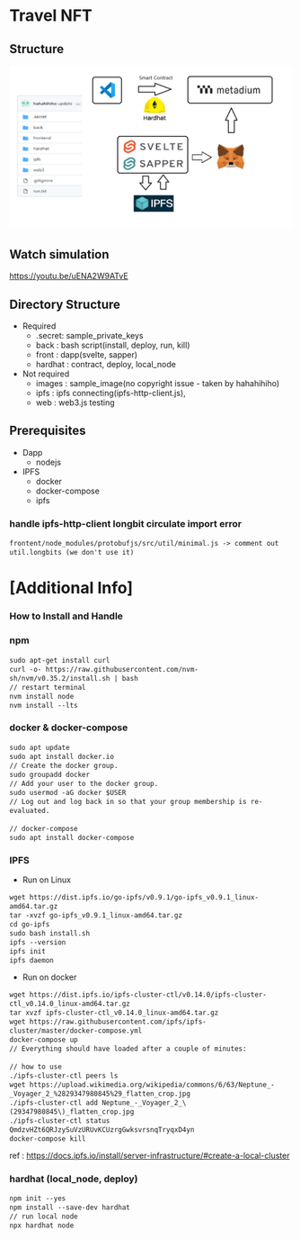 # Travel NFT

## Structure
![project](/images/project.png)

## Watch simulation
https://youtu.be/uENA2W9ATvE

## Directory Structure
* Required
  * .secret: sample_private_keys
  * back : bash script(install, deploy, run, kill)
  * front : dapp(svelte, sapper)
  * hardhat : contract, deploy, local_node
* Not required
  * images : sample_image(no copyright issue - taken by hahahihiho)
  * ipfs : ipfs connecting(ipfs-http-client.js),
  * web : web3.js testing 

## Prerequisites
* Dapp
  * nodejs
* IPFS
  * docker
  * docker-compose
  * ipfs

### handle ipfs-http-client longbit circulate import error
```
frontent/node_modules/protobufjs/src/util/minimal.js -> comment out util.longbits (we don't use it)
```

# [Additional Info]
### How to Install and Handle

### npm
```
sudo apt-get install curl
curl -o- https://raw.githubusercontent.com/nvm-sh/nvm/v0.35.2/install.sh | bash
// restart terminal
nvm install node
nvm install --lts
```

### docker & docker-compose
```
sudo apt update
sudo apt install docker.io
// Create the docker group.
sudo groupadd docker
// Add your user to the docker group.
sudo usermod -aG docker $USER
// Log out and log back in so that your group membership is re-evaluated.

// docker-compose
sudo apt install docker-compose
```

### IPFS
* Run on Linux
```
wget https://dist.ipfs.io/go-ipfs/v0.9.1/go-ipfs_v0.9.1_linux-amd64.tar.gz
tar -xvzf go-ipfs_v0.9.1_linux-amd64.tar.gz
cd go-ipfs
sudo bash install.sh
ipfs --version
ipfs init
ipfs daemon
```

* Run on docker
```
wget https://dist.ipfs.io/ipfs-cluster-ctl/v0.14.0/ipfs-cluster-ctl_v0.14.0_linux-amd64.tar.gz
tar xvzf ipfs-cluster-ctl_v0.14.0_linux-amd64.tar.gz
wget https://raw.githubusercontent.com/ipfs/ipfs-cluster/master/docker-compose.yml
docker-compose up
// Everything should have loaded after a couple of minutes:

// how to use
./ipfs-cluster-ctl peers ls
wget https://upload.wikimedia.org/wikipedia/commons/6/63/Neptune_-_Voyager_2_%2829347980845%29_flatten_crop.jpg
./ipfs-cluster-ctl add Neptune_-_Voyager_2_\(29347980845\)_flatten_crop.jpg
./ipfs-cluster-ctl status QmdzvHZt6QRJzySuVzURUvKCUzrgGwksvrsnqTryqxD4yn
docker-compose kill
```
ref : https://docs.ipfs.io/install/server-infrastructure/#create-a-local-cluster

### hardhat (local_node, deploy)
```
npm init --yes
npm install --save-dev hardhat
// run local node
npx hardhat node
```

